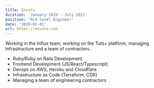 ```yaml
---
title: Envato
duration: 'January 2019 - July 2021'
position: 'Mid-level Engineer'
date: '2019-01-01'
url: https://envato.com
---
```

Working in the Influx team, working on the Tuts+ platform, managing Infrastructure and a team of contractors.

* Ruby/Ruby on Rails Development
* Frontend Development (JS/React/Typescript)
* Devops on AWS, Heroku and Cloudflare
* Infrastructure as Code (Terraform, CDK)
* Managing a team of engineering contractors
